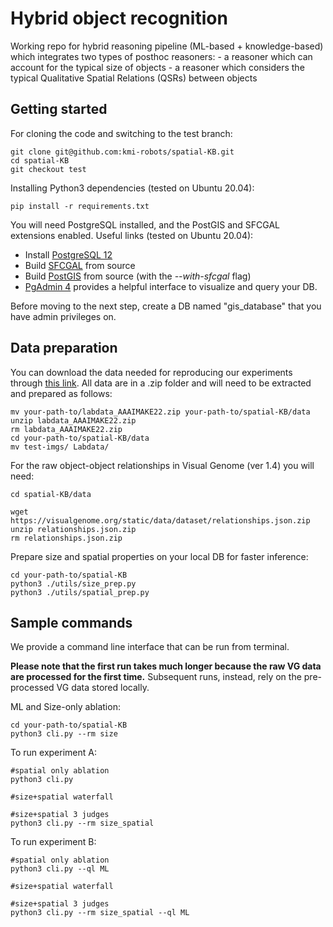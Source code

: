 # Hybrid object recognition
Working repo for hybrid reasoning pipeline (ML-based + knowledge-based) 
which integrates two types of posthoc reasoners:
    - a reasoner which can account for the typical size of objects
    - a reasoner which considers the typical Qualitative Spatial Relations (QSRs) between objects 
        
## Getting started

For cloning the code and switching to the test branch:
```
git clone git@github.com:kmi-robots/spatial-KB.git
cd spatial-KB 
git checkout test
```

Installing Python3 dependencies (tested on Ubuntu 20.04):
```
pip install -r requirements.txt
``` 

You will need PostgreSQL installed, and the PostGIS and SFCGAL extensions enabled.
Useful links (tested on Ubuntu 20.04):
- Install [PostgreSQL 12](https://www.postgresql.org/download/linux/ubuntu/)
- Build [SFCGAL](https://gitlab.com/Oslandia/SFCGAL) from source
- Build [PostGIS](https://postgis.net/install/) from source (with the *--with-sfcgal* flag)
- [PgAdmin 4](https://www.pgadmin.org/download/pgadmin-4-apt/) provides a helpful interface to visualize and query your DB.

Before moving to the next step, create a DB named "gis_database" that you have admin privileges on.

## Data preparation        

You can download the data needed for reproducing our experiments through [this link](https://mega.nz/file/8sMUGJqL#d8FpmTHlQAfEOBoEOhlxrhEkSPUIbDJ7o1fOrUCGs1Q).
All data are in a .zip folder and will need to be extracted and prepared as follows:

```
mv your-path-to/labdata_AAAIMAKE22.zip your-path-to/spatial-KB/data
unzip labdata_AAAIMAKE22.zip
rm labdata_AAAIMAKE22.zip
cd your-path-to/spatial-KB/data 
mv test-imgs/ Labdata/
```

For the raw object-object relationships in Visual Genome (ver 1.4) you will need:
```
cd spatial-KB/data

wget https://visualgenome.org/static/data/dataset/relationships.json.zip
unzip relationships.json.zip
rm relationships.json.zip

```

Prepare size and spatial properties on your local DB for faster inference:

```
cd your-path-to/spatial-KB
python3 ./utils/size_prep.py
python3 ./utils/spatial_prep.py
```


## Sample commands

We provide a command line interface that can be run from terminal.

**Please note that the first run takes much longer because the raw VG data are processed for the first time.** 
Subsequent runs, instead, rely on the pre-processed VG data stored locally.

ML and Size-only ablation:
```
cd your-path-to/spatial-KB
python3 cli.py --rm size
```

To run experiment A:

```
#spatial only ablation
python3 cli.py

#size+spatial waterfall 

#size+spatial 3 judges
python3 cli.py --rm size_spatial 

```

To run experiment B:

```
#spatial only ablation
python3 cli.py --ql ML

#size+spatial waterfall 

#size+spatial 3 judges
python3 cli.py --rm size_spatial --ql ML

```
  
